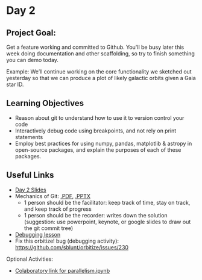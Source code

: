 # Day 2

## Project Goal:

Get a feature working and committed to Github. You'll be busy later this week doing documentation and other scaffolding, so try to finish something you can demo today.

Example:  We’ll continue working on the core functionality we sketched out yesterday so that we can produce a plot of likely galactic orbits given a Gaia star ID.
 
## Learning Objectives

  * Reason about git to understand how to use it to version control your code
  * Interactively debug code using breakpoints, and not rely on print statements
  * Employ best practices for using numpy, pandas, matplotlib & astropy in open-source packages, and explain the purposes of each of these packages.

## Useful Links

  * [Day 2 Slides](https://docs.google.com/presentation/d/10IKCRv5o6HdklML1FllrqFRuxg_hzMNYMDECw6eaMBs/edit?usp=sharing)
  * Mechanics of Git: [.PDF](https://drive.google.com/file/d/1avpAPCn1Ps1oQ_9UvU0UKaBGPp02H7if/view?usp=sharing), [.PPTX](https://docs.google.com/presentation/d/1InaW7VflQMh6goLAIOHPKrPnPdJ1atfN/edit?usp=sharing&ouid=108304133850943478559&rtpof=true&sd=true)
    * 1 person should be the facilitator: keep track of time, stay on track, and keep track of progress
    * 1 person should be the recorder: writes down the solution (suggestion: use powerpoint, keynote, or google slides to draw out the git commit tree)
  * [Debugging lesson](https://github.com/semaphoreP/codeastro/blob/main/Day2/Debugging.md)
  * Fix this orbitize! bug (debugging activity): https://github.com/sblunt/orbitize/issues/230

Optional Activities:
  * [Colaboratory link for parallelism.ipynb](https://colab.research.google.com/github/semaphoreP/codeastro/blob/main/Day2/parallelism.ipynb)

